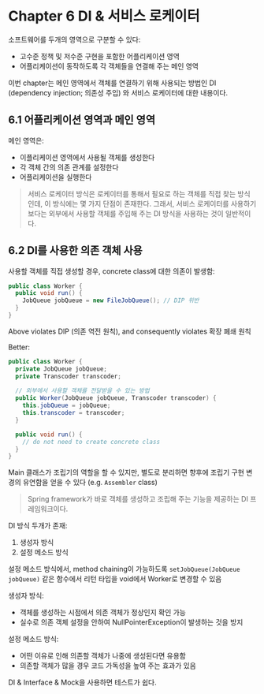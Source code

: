 # Chapter 6  DI & 서비스 로케이터

소프트웨어를 두개의 영역으로 구분할 수 있다:

- 고수준 정책 및 저수준 구현을 포함한 어플리케이션 영역
- 어플리케이션이 동작하도록 각 객체들을 연결해 주는 메인 영역

이번 chapter는 메인 영역에서 객체를 연결하기 위해 사용되는 방법인 DI (dependency injection; 의존성 주입) 와 서비스 로케이터에 대한 내용이다.



## 6.1  어플리케이션 영역과 메인 영역

메인 영역은:

- 이플리케이션 영역에서 사용될 객체를 생성한다
- 각 객체 간의 의존 관계를 설정한다
- 어플리케이션을 실행한다



> 서비스 로케이터 방식은 로케이터를 통해서 필요로 하는 객체를 직접 찾는 방식인데, 이 방식에는 몇 가지 단점이 존재한다. 그래서, 서비스 로케이터를 사용하기보다는 외부에서 사용할 객체를 주입해 주는 DI 방식을 사용하는 것이 일반적이다.



## 6.2  DI를 사용한 의존 객체 사용

사용할 객체를 직접 생성할 경우, concrete class에 대한 의존이 발생함:

```java
public class Worker {
  public void run() {
    JobQueue jobQueue = new FileJobQueue(); // DIP 위반
  }
}
```

Above violates DIP (의존 역전 원칙), and consequently violates 확장 폐쇄 원칙

Better:

```java
public class Worker {
  private JobQueue jobQueue;
  private Transcoder transcoder;
  
  // 외부에서 사용할 객체를 전달받을 수 있는 방법
  public Worker(JobQueue jobQueue, Transcoder transcoder) {
    this.jobQueue = jobQueue;
    this.transcoder = transcoder;
  }

  public void run() {
    // do not need to create concrete class
  }
}
```



Main 클래스가 조립기의 역할을 할 수 있지만, 별도로 분리하면 향후에 조립기 구현 변경의 유연함을 얻을 수 있다 (e.g. `Assembler` class)

>  Spring framework가 바로 객체를 생성하고 조립해 주는 기능을 제공하는 DI 프레임워크이다.



DI 방식 두개가 존재:

1. 생성자 방식
2. 설정 메소드 방식



설정 메소드 방식에서, method chaining이 가능하도록 `setJobQueue(JobQueue jobQueue)` 같은 함수에서 리턴 타입을 void에서 Worker로 변경할 수 있음



생성자 방식:

- 객체를 생성하는 시점에서 의존 객체가 정상인지 확인 가능
- 실수로 의존 객체 설정을 안하여 NullPointerException이 발생하는 것을 방지



설정 메소드 방식:

- 어떤 이유로 인해 의존할 객체가 나중에 생성된다면 유용함
- 의존할 객체가 많을 경우 코드 가독성을 높여 주는 효과가 있음



DI & Interface & Mock을 사용하면 테스트가 쉽다.

